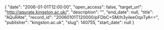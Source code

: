 {
  "date": "2006-01-01T12:00:00", 
  "open_access": false, 
  "target_url": "http://aqurate.kingston.ac.uk/", 
  "description": "", 
  "end_date": null, 
  "title": "AQuRAte", 
  "record_id": "20060101T120000/pFDbC+SM/h3yileeOqxTyA==", 
  "publisher": "kingston.ac.uk", 
  "slug": 140755, 
  "start_date": null
}

